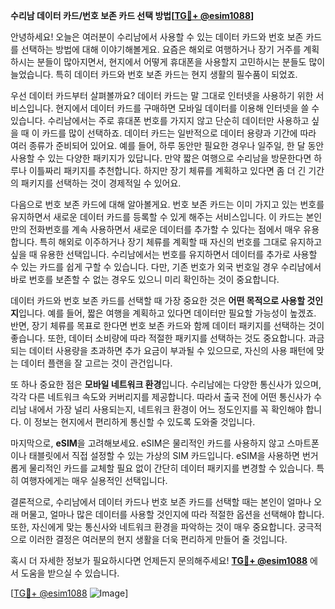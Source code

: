 **수리남 데이터 카드/번호 보존 카드 선택 방법[[TG💪+ @esim1088](https://t.me/s/esim1088)]**

안녕하세요! 오늘은 여러분이 수리남에서 사용할 수 있는 데이터 카드와 번호 보존 카드를 선택하는 방법에 대해 이야기해볼게요. 요즘은 해외로 여행하거나 장기 거주를 계획하시는 분들이 많아지면서, 현지에서 어떻게 휴대폰을 사용할지 고민하시는 분들도 많이 늘었습니다. 특히 데이터 카드와 번호 보존 카드는 현지 생활의 필수품이 되었죠.

우선 데이터 카드부터 살펴볼까요? 데이터 카드는 말 그대로 인터넷을 사용하기 위한 서비스입니다. 현지에서 데이터 카드를 구매하면 모바일 데이터를 이용해 인터넷을 쓸 수 있습니다. 수리남에서는 주로 휴대폰 번호를 가지지 않고 단순히 데이터만 사용하고 싶을 때 이 카드를 많이 선택하죠. 데이터 카드는 일반적으로 데이터 용량과 기간에 따라 여러 종류가 준비되어 있어요. 예를 들어, 하루 동안만 필요한 경우나 일주일, 한 달 동안 사용할 수 있는 다양한 패키지가 있답니다. 만약 짧은 여행으로 수리남을 방문한다면 하루나 이틀짜리 패키지를 추천합니다. 하지만 장기 체류를 계획하고 있다면 좀 더 긴 기간의 패키지를 선택하는 것이 경제적일 수 있어요.

다음으로 번호 보존 카드에 대해 알아볼게요. 번호 보존 카드는 이미 가지고 있는 번호를 유지하면서 새로운 데이터 카드를 등록할 수 있게 해주는 서비스입니다. 이 카드는 본인만의 전화번호를 계속 사용하면서 새로운 데이터를 추가할 수 있다는 점에서 매우 유용합니다. 특히 해외로 이주하거나 장기 체류를 계획할 때 자신의 번호를 그대로 유지하고 싶을 때 유용한 선택입니다. 수리남에서는 번호를 유지하면서 데이터를 추가로 사용할 수 있는 카드를 쉽게 구할 수 있습니다. 다만, 기존 번호가 외국 번호일 경우 수리남에서 바로 번호를 보존할 수 없는 경우도 있으니 미리 확인하는 것이 중요합니다.

데이터 카드와 번호 보존 카드를 선택할 때 가장 중요한 것은 **어떤 목적으로 사용할 것인지**입니다. 예를 들어, 짧은 여행을 계획하고 있다면 데이터만 필요할 가능성이 높겠죠. 반면, 장기 체류를 목표로 한다면 번호 보존 카드와 함께 데이터 패키지를 선택하는 것이 좋습니다. 또한, 데이터 소비량에 따라 적절한 패키지를 선택하는 것도 중요합니다. 과금되는 데이터 사용량을 초과하면 추가 요금이 부과될 수 있으므로, 자신의 사용 패턴에 맞는 데이터 플랜을 잘 고르는 것이 관건입니다.

또 하나 중요한 점은 **모바일 네트워크 환경**입니다. 수리남에는 다양한 통신사가 있으며, 각각 다른 네트워크 속도와 커버리지를 제공합니다. 따라서 출국 전에 어떤 통신사가 수리남 내에서 가장 널리 사용되는지, 네트워크 환경이 어느 정도인지를 꼭 확인해야 합니다. 이 정보는 현지에서 편리하게 통신할 수 있도록 도와줄 것입니다.

마지막으로, **eSIM**을 고려해보세요. eSIM은 물리적인 카드를 사용하지 않고 스마트폰이나 태블릿에서 직접 설정할 수 있는 가상의 SIM 카드입니다. eSIM을 사용하면 번거롭게 물리적인 카드를 교체할 필요 없이 간단히 데이터 패키지를 변경할 수 있습니다. 특히 여행자에게는 매우 실용적인 선택입니다.

결론적으로, 수리남에서 데이터 카드나 번호 보존 카드를 선택할 때는 본인이 얼마나 오래 머물고, 얼마나 많은 데이터를 사용할 것인지에 따라 적절한 옵션을 선택해야 합니다. 또한, 자신에게 맞는 통신사와 네트워크 환경을 파악하는 것이 매우 중요합니다. 궁극적으로 이러한 결정은 여러분의 현지 생활을 더욱 편리하게 만들어 줄 것입니다.

혹시 더 자세한 정보가 필요하시다면 언제든지 문의해주세요! **[TG💪+ @esim1088](https://t.me/s/esim1088)** 에서 도움을 받으실 수 있습니다. 

[[TG💪+ @esim1088](https://t.me/s/esim1088) ![Image](https://i.postimg.cc/Y0z9fWf4/image.png)]